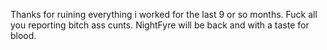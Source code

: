 Thanks for ruining everything i worked for the last 9 or so months. Fuck all you reporting bitch ass cunts.
NightFyre will be back and with a taste for blood.
<!---
xCENTx/xCENTx is a ✨ special ✨ repository because its `README.md` (this file) appears on your GitHub profile.
You can click the Preview link to take a look at your changes.
--->
